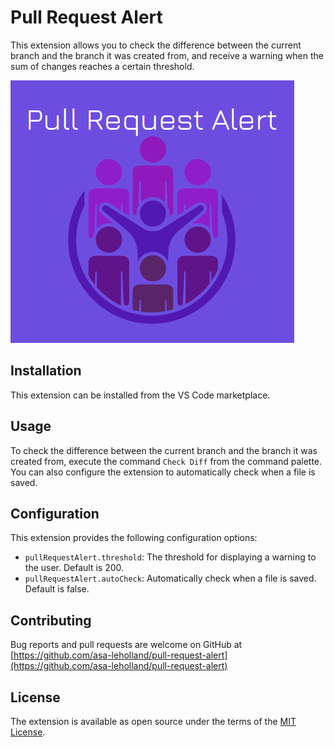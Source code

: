# Pull Request Alert

This extension allows you to check the difference between the current branch and the branch it was created from, and receive a warning when the sum of changes reaches a certain threshold.

![Pull Request Alert](PullRequestAlertIcon.PNG)

## Installation

This extension can be installed from the VS Code marketplace.

## Usage

To check the difference between the current branch and the branch it was created from, execute the command `Check Diff` from the command palette. You can also configure the extension to automatically check when a file is saved.

## Configuration

This extension provides the following configuration options:

- `pullRequestAlert.threshold`: The threshold for displaying a warning to the user. Default is 200.
- `pullRequestAlert.autoCheck`: Automatically check when a file is saved. Default is false.

## Contributing

Bug reports and pull requests are welcome on GitHub at [https://github.com/asa-leholland/pull-request-alert](https://github.com/asa-leholland/pull-request-alert)

## License

The extension is available as open source under the terms of the [MIT License](https://opensource.org/licenses/MIT).

